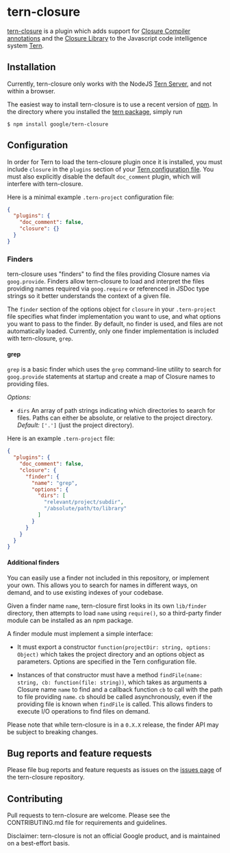# tern-closure

[tern-closure][tern-closure] is a plugin which adds support for [Closure
Compiler annotations][compiler] and the [Closure Library][library] to the
Javascript code intelligence system [Tern][tern].

## Installation

Currently, tern-closure only works with the NodeJS [Tern Server][tern-server],
and not within a browser.

The easiest way to install tern-closure is to use a recent version of
[npm][npm]. In the directory where you installed the [tern package][tern-npm],
simply run

```
$ npm install google/tern-closure
```

<!-- TODO: Update this to use npmjs.org package rather than repo. -->
<!-- TODO: Mention global installation once supported. -->
<!-- TODO: Rundown of setup with common plugins. -->

## Configuration

In order for Tern to load the tern-closure plugin once it is installed, you must
include `closure` in the `plugins` section of your [Tern configuration
file][tern-config]. You must also explicitly disable the default `doc_comment`
plugin, which will interfere with tern-closure.

Here is a minimal example `.tern-project` configuration file:

```json
{
  "plugins": {
    "doc_comment": false,
    "closure": {}
  }
}
```

### Finders

tern-closure uses "finders" to find the files providing Closure names via
`goog.provide`. Finders allow tern-closure to load and interpret the files
providing names required via `goog.require` or referenced in JSDoc type strings
so it better understands the context of a given file.

The `finder` section of the options object for `closure` in your `.tern-project`
file specifies what finder implementation you want to use, and what options you
want to pass to the finder. By default, no finder is used, and files are not
automatically loaded. Currently, only one finder implementation is included with
tern-closure, `grep`.

#### grep

`grep` is a basic finder which uses the `grep` command-line utility to search
for `goog.provide` statements at startup and create a map of Closure names to
providing files.

*Options:*

 * `dirs` An array of path strings indicating which directories to search for
   files. Paths can either be absolute, or relative to the project directory.
   *Default:* `['.']` (just the project directory).

Here is an example `.tern-project` file:

```json
{
  "plugins": {
    "doc_comment": false,
    "closure": {
      "finder": {
        "name": "grep",
        "options": {
          "dirs": [
            "relevant/project/subdir",
            "/absolute/path/to/library"
          ]
        }
      }
    }
  }
}
```

#### Additional finders

You can easily use a finder not included in this repository, or implement your
own. This allows you to search for names in different ways, on demand, and to
use existing indexes of your codebase.

Given a finder name `name`, tern-closure first looks in its own `lib/finder`
directory, then attempts to load `name` using `require()`, so a third-party
finder module can be installed as an npm package.

A finder module must implement a simple interface:

 * It must export a constructor `function(projectDir: string, options: Object)`
   which takes the project directory and an options object as parameters.
   Options are specified in the Tern configuration file.
 
 * Instances of that constructor must have a method `findFile(name: string, cb:
   function(file: string))`, which takes as arguments a Closure name `name` to
   find and a callback function `cb` to call with the path to file providing
   `name`. `cb` should be called asynchronously, even if the providing file is
   known when `findFile` is called. This allows finders to execute I/O
   operations to find files on demand.

Please note that while tern-closure is in a `0.X.X` release, the finder API may
be subject to breaking changes.

## Bug reports and feature requests

Please file bug reports and feature requests as issues on the [issues
page][tern-closure-issues] of the tern-closure repository.

## Contributing

Pull requests to tern-closure are welcome. Please see the CONTRIBUTING.md file
for requirements and guidelines.

Disclaimer: tern-closure is not an official Google product, and is maintained on
a best-effort basis.

[tern-closure]: https://github.com/google/tern-closure
[tern-closure-issues]: https://github.com/google/tern-closure/issues
[tern]: http://ternjs.net
[tern-server]: http://ternjs.net/doc/manual.html#server
[compiler]: https://developers.google.com/closure/compiler/docs/js-for-compiler
[library]: https://developers.google.com/closure/library/
[npm]: https://www.npmjs.org/
[tern-npm]: https://www.npmjs.org/package/tern
[tern-config]: http://ternjs.net/doc/manual.html#configuration
